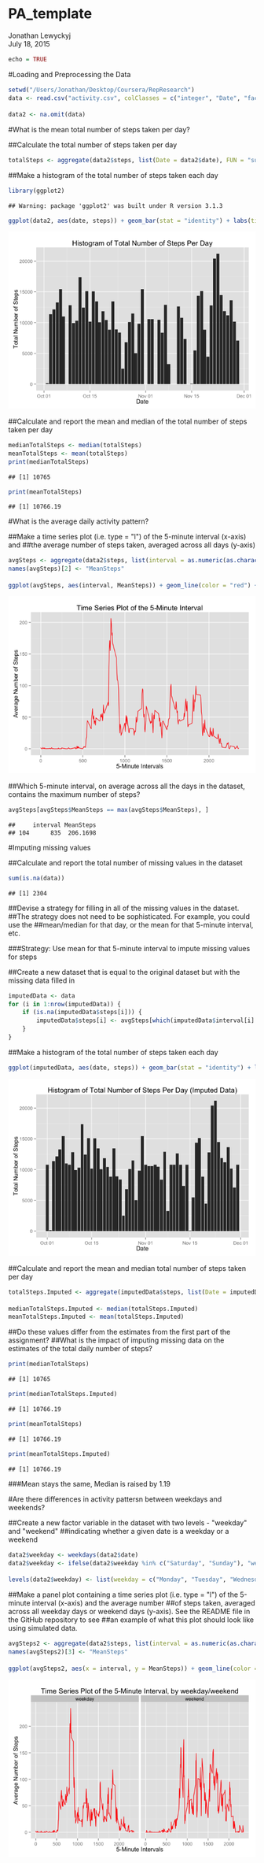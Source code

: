 # PA_template
Jonathan Lewyckyj  
July 18, 2015  


```r
echo = TRUE
```

#Loading and Preprocessing the Data


```r
setwd("/Users/Jonathan/Desktop/Coursera/RepResearch")
data <- read.csv("activity.csv", colClasses = c("integer", "Date", "factor"))

data2 <- na.omit(data)
```

#What is the mean total number of steps taken per day?

##Calculate the total number of steps taken per day


```r
totalSteps <- aggregate(data2$steps, list(Date = data2$date), FUN = "sum")$x
```

##Make a histogram of the total number of steps taken each day


```r
library(ggplot2)
```

```
## Warning: package 'ggplot2' was built under R version 3.1.3
```

```r
ggplot(data2, aes(date, steps)) + geom_bar(stat = "identity") + labs(title = "Histogram of Total Number of Steps Per Day", x = "Date", y = "Total Number of Steps")
```

![](PA_template_files/figure-html/unnamed-chunk-4-1.png) 

##Calculate and report the mean and median of the total number of steps taken per day


```r
medianTotalSteps <- median(totalSteps)
meanTotalSteps <- mean(totalSteps)
print(medianTotalSteps)
```

```
## [1] 10765
```

```r
print(meanTotalSteps)
```

```
## [1] 10766.19
```

#What is the average daily activity pattern?

##Make a time series plot (i.e. type = "l") of the 5-minute interval (x-axis) and 
##the average number of steps taken, averaged across all days (y-axis)


```r
avgSteps <- aggregate(data2$steps, list(interval = as.numeric(as.character(data2$interval))), FUN = "mean")
names(avgSteps)[2] <- "MeanSteps"

ggplot(avgSteps, aes(interval, MeanSteps)) + geom_line(color = "red") + labs(title = "Time Series Plot of the 5-Minute Interval", x = "5-Minute Intervals", y = "Average Number of Steps")
```

![](PA_template_files/figure-html/unnamed-chunk-6-1.png) 

##Which 5-minute interval, on average across all the days in the dataset, contains the maximum number of steps?


```r
avgSteps[avgSteps$MeanSteps == max(avgSteps$MeanSteps), ]
```

```
##     interval MeanSteps
## 104      835  206.1698
```

#Imputing missing values

##Calculate and report the total number of missing values in the dataset


```r
sum(is.na(data))
```

```
## [1] 2304
```

##Devise a strategy for filling in all of the missing values in the dataset.
##The strategy does not need to be sophisticated. For example, you could use the 
##mean/median for that day, or the mean for that 5-minute interval, etc.

###Strategy: Use mean for that 5-minute interval to impute missing values for steps

##Create a new dataset that is equal to the original dataset but with the missing data filled in


```r
imputedData <- data 
for (i in 1:nrow(imputedData)) {
    if (is.na(imputedData$steps[i])) {
        imputedData$steps[i] <- avgSteps[which(imputedData$interval[i] == avgSteps$interval), ]$MeanSteps
    }
}
```

##Make a histogram of the total number of steps taken each day


```r
ggplot(imputedData, aes(date, steps)) + geom_bar(stat = "identity") + labs(title = "Histogram of Total Number of Steps Per Day (Imputed Data)", x = "Date", y = "Total Number of Steps")
```

![](PA_template_files/figure-html/unnamed-chunk-10-1.png) 

##Calculate and report the mean and median total number of steps taken per day


```r
totalSteps.Imputed <- aggregate(imputedData$steps, list(Date = imputedData$date), FUN = "sum")$x

medianTotalSteps.Imputed <- median(totalSteps.Imputed)
meanTotalSteps.Imputed <- mean(totalSteps.Imputed)
```

##Do these values differ from the estimates from the first part of the assignment?
##What is the impact of imputing missing data on the estimates of the total daily number of steps?


```r
print(medianTotalSteps)
```

```
## [1] 10765
```

```r
print(medianTotalSteps.Imputed)
```

```
## [1] 10766.19
```

```r
print(meanTotalSteps)
```

```
## [1] 10766.19
```

```r
print(meanTotalSteps.Imputed)
```

```
## [1] 10766.19
```

###Mean stays the same, Median is raised by 1.19

#Are there differences in activity pattersn between weekdays and weekends?

##Create a new factor variable in the dataset with two levels - "weekday" and "weekend" 
##indicating whether a given date is a weekday or a weekend


```r
data2$weekday <- weekdays(data2$date)
data2$weekday <- ifelse(data2$weekday %in% c("Saturday", "Sunday"), "weekend", "weekday")

levels(data2$weekday) <- list(weekday = c("Monday", "Tuesday", "Wednesday", "Thursday", "Friday"), weekend = c("Saturday", "Sunday"))
```

##Make a panel plot containing a time series plot (i.e. type = "l") of the 5-minute interval (x-axis) and the average number 
##of steps taken, averaged across all weekday days or weekend days (y-axis). See the README file in the GitHub repository to see 
##an example of what this plot should look like using simulated data.


```r
avgSteps2 <- aggregate(data2$steps, list(interval = as.numeric(as.character(data2$interval)), weekday = data2$weekday), FUN = "mean")
names(avgSteps2)[3] <- "MeanSteps"

ggplot(avgSteps2, aes(x = interval, y = MeanSteps)) + geom_line(color = "red") + facet_grid(. ~ weekday) + labs(title = "Time Series Plot of the 5-Minute Interval, by weekday/weekend", x = "5-Minute Intervals", y = "Average Number of Steps")
```

![](PA_template_files/figure-html/unnamed-chunk-14-1.png) 
